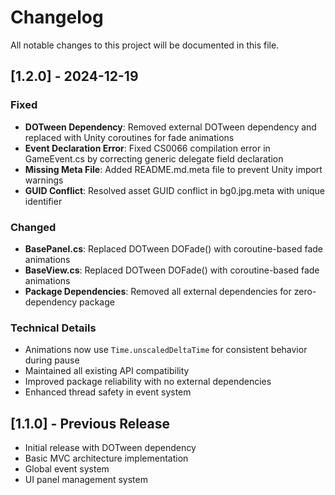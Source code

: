# Changelog

All notable changes to this project will be documented in this file.

## [1.2.0] - 2024-12-19

### Fixed
- **DOTween Dependency**: Removed external DOTween dependency and replaced with Unity coroutines for fade animations
- **Event Declaration Error**: Fixed CS0066 compilation error in GameEvent.cs by correcting generic delegate field declaration
- **Missing Meta File**: Added README.md.meta file to prevent Unity import warnings
- **GUID Conflict**: Resolved asset GUID conflict in bg0.jpg.meta with unique identifier

### Changed
- **BasePanel.cs**: Replaced DOTween DOFade() with coroutine-based fade animations
- **BaseView.cs**: Replaced DOTween DOFade() with coroutine-based fade animations
- **Package Dependencies**: Removed all external dependencies for zero-dependency package

### Technical Details
- Animations now use `Time.unscaledDeltaTime` for consistent behavior during pause
- Maintained all existing API compatibility
- Improved package reliability with no external dependencies
- Enhanced thread safety in event system

## [1.1.0] - Previous Release
- Initial release with DOTween dependency
- Basic MVC architecture implementation
- Global event system
- UI panel management system
